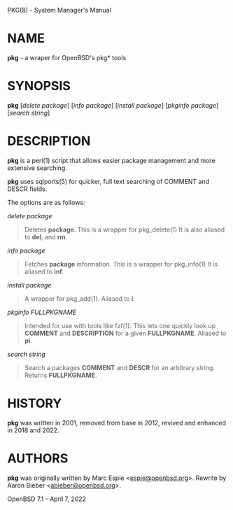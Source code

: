 PKG(8) - System Manager's Manual

# NAME

**pkg** - a wraper for OpenBSD's pkg\* tools

# SYNOPSIS

**pkg**
\[*delete*&nbsp;*package*]
\[*info*&nbsp;*package*]
\[*install*&nbsp;*package*]
\[*pkginfo*&nbsp;*package*]
\[*search*&nbsp;*string*]

# DESCRIPTION

**pkg**
is a
perl(1)
script that allows easier package management and more extensive searching.

**pkg**
uses
sqlports(5) for quicker, full text searching of COMMENT and DESCR fields.

The options are as follows:

*delete package*

> Deletes
> **package**.
> This is a wrapper for
> pkg\_delete(1)
> It is also aliased to
> **del**,
> and
> **rm**.

*info package*

> Fetches
> **package**
> information.
> This is a wrapper for
> pkg\_info(1)
> It is aliased to
> **inf**.

*install package*

> A wrapper for
> pkg\_add(1).
> Aliased to
> **i**.

*pkginfo FULLPKGNAME*

> Intended for use with tools like
> fzf(1).
> This lets one quickly look up
> **COMMENT**
> and
> **DESCRIPTION**
> for a given
> **FULLPKGNAME**.
> Aliased to
> **pi**.

*search string*

> Search a packages
> **COMMENT**
> and
> **DESCR**
> for an arbitrary string.
> Returns
> **FULLPKGNAME**.

# HISTORY

**pkg**
was written in 2001, removed from base in 2012, revived and enhanced in 2018
and 2022.

# AUTHORS

**pkg**
was originally written by
Marc Espie &lt;[espie@openbsd.org](mailto:espie@openbsd.org)&gt;.
Rewrite by
Aaron Bieber &lt;[abieber@openbsd.org](mailto:abieber@openbsd.org)&gt;.

OpenBSD 7.1 - April 7, 2022
